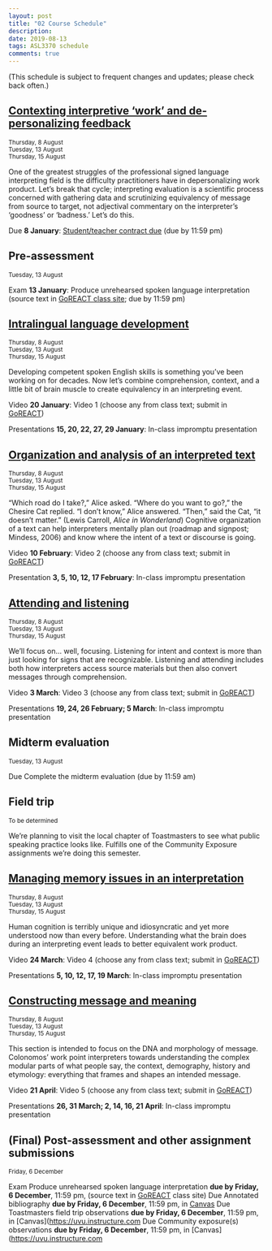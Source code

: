 ```yaml
---
layout: post
title: "02 Course Schedule"
description: 
date: 2019-08-13
tags: ASL3370 schedule
comments: true
---
```


(This schedule is subject to frequent changes and updates; please check back often.)

## [Contexting interpretive ‘work’ and de-personalizing feedback](http://)

<small>
Thursday, 8 August<br>
Tuesday, 13 August<br>
Thursday, 15 August
</small>

One of the greatest struggles of the professional signed language interpreting field is the difficulty practitioners have in depersonalizing work product. Let’s break that cycle; interpreting evaluation is a scientific process concerned with gathering data and scrutinizing equivalency of message from source to target, not adjectival commentary on the interpreter’s ‘goodness’ or ‘badness.’ Let’s do this.

<span class="c-badge c-badge-pill c-badge-secondary">Due</span> **8 January**: [Student/teacher contract due](http://) (due by 11:59 pm)

## Pre-assessment

<small>
Tuesday, 13 August<br>
</small>

<span class="c-badge c-badge-pill c-badge-warning">Exam</span> **13 January**: Produce unrehearsed spoken language interpretation (source text in [GoREACT class site](http://); due by 11:59 pm)

## [Intralingual language development](http://)

<small>
Thursday, 8 August<br>
Tuesday, 13 August<br>
Thursday, 15 August
</small>

Developing competent spoken English skills is something you’ve been working on for decades. Now let’s combine comprehension, context, and a little bit of brain muscle to create equivalency in an interpreting event.

<span class="c-badge c-badge-pill c-badge-success">Video</span> **20 January**: Video 1 (choose any from class text; submit in [GoREACT](https://app.goreact.com/login))

<span class="c-badge c-badge-pill c-badge-info">Presentations</span> **15, 20, 22, 27, 29 January**: In-class impromptu presentation

## [Organization and analysis of an interpreted text](http://)

<small>
Thursday, 8 August<br>
Tuesday, 13 August<br>
Thursday, 15 August
</small>

“Which road do I take?,” Alice asked.
“Where do you want to go?,” the Chesire Cat replied.
“I don’t know,” Alice answered.
“Then,” said the Cat, “it doesn’t matter.”
(Lewis Carroll, *Alice in Wonderland*)
Cognitive organization of a text can help interpreters mentally plan out (roadmap and signpost; Mindess, 2006) and know where the intent of a text or discourse is going.

<span class="c-badge c-badge-pill c-badge-success">Video</span> **10 February**: Video 2 (choose any from class text; submit in [GoREACT](https://app.goreact.com/login))

<span class="c-badge c-badge-pill c-badge-info">Presentation</span> **3, 5, 10, 12, 17 February**: In-class impromptu presentation

## [Attending and listening](http://)

<small>
Thursday, 8 August<br>
Tuesday, 13 August<br>
Thursday, 15 August
</small> 

We’ll focus on... well, focusing. Listening for intent and context is more than just looking for signs that are recognizable. Listening and attending includes both how interpreters access source materials but then also convert messages through comprehension.

<span class="c-badge c-badge-pill c-badge-success">Video</span> **3 March**: Video 3 (choose any from class text; submit in [GoREACT](https://app.goreact.com/login))

<span class="c-badge c-badge-pill c-badge-info">Presentations</span> **19, 24, 26 February; 5 March**: In-class impromptu presentation

## Midterm evaluation

<small>
Tuesday, 13 August<br>
</small>

<span class="c-badge c-badge-pill c-badge-secondary">Due</span> Complete the midterm evaluation (due by 11:59 am)

## Field trip

<small>
To be determined
</small>

We’re planning to visit the local chapter of Toastmasters to see what public speaking practice looks like. Fulfills one of the Community Exposure assignments we’re doing this semester.

## [Managing memory issues in an interpretation](http://)

<small>
Thursday, 8 August<br>
Tuesday, 13 August<br>
Thursday, 15 August
</small> 

Human cognition is terribly unique and idiosyncratic and yet more understood now than every before. Understanding what the brain does during an interpreting event leads to better equivalent work product.

<span class="c-badge c-badge-pill c-badge-success">Video</span> **24 March**: Video 4 (choose any from class text; submit in [GoREACT](https://app.goreact.com/login))

<span class="c-badge c-badge-pill c-badge-info">Presentations</span> **5, 10, 12, 17, 19 March**: In-class impromptu presentation

## [Constructing message and meaning](http://)

<small>
Thursday, 8 August<br>
Tuesday, 13 August<br>
Thursday, 15 August
</small> 

This section is intended to focus on the DNA and morphology of message. Colonomos’ work point interpreters towards understanding the complex modular parts of what people say, the context, demography, history and etymology: everything that frames and shapes an intended message.

<span class="c-badge c-badge-pill c-badge-success">Video</span> **21 April**: Video 5 (choose any from class text; submit in [GoREACT](https://app.goreact.com/login))

<span class="c-badge c-badge-pill c-badge-info">Presentations</span> **26, 31 March; 2, 14, 16, 21 April**: In-class impromptu presentation

## (Final) Post-assessment and other assignment submissions

<small>
Friday, 6 December
</small>

<span class="c-badge c-badge-pill c-badge-warning">Exam</span> Produce unrehearsed spoken language interpretation **due by Friday, 6 December**, 11:59 pm, (source text in [GoREACT](https://app.goreact.com/login) class site)
<span class="c-badge c-badge-pill c-badge-secondary">Due</span> Annotated bibliography **due by Friday, 6 December**, 11:59 pm, in [Canvas](https://uvu.instructure.com)
<span class="c-badge c-badge-pill c-badge-secondary">Due</span> Toastmasters field trip observations **due by Friday, 6 December**, 11:59 pm, in [Canvas](https://uvu.instructure.com
<span class="c-badge c-badge-pill c-badge-secondary">Due</span> Community exposure(s) observations **due by Friday, 6 December**, 11:59 pm, in [Canvas](https://uvu.instructure.com
